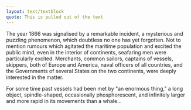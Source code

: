 ```yaml
---
layout: text/textblock
quote: This is pulled out of the text
---
```


The year 1866 was signalised by a remarkable incident, a mysterious and puzzling phenomenon, which doubtless no one has yet forgotten. Not to mention rumours
which agitated the maritime population and excited the public mind, even in the interior of continents, seafaring men were particularly excited. Merchants,
common sailors, captains of vessels, skippers, both of Europe and America, naval officers of all countries, and the Governments of several States on the two
continents, were deeply interested in the matter.

For some time past vessels had been met by "an enormous thing," a long object, spindle-shaped, occasionally phosphorescent, and infinitely larger and more rapid
in its movements than a whale...

